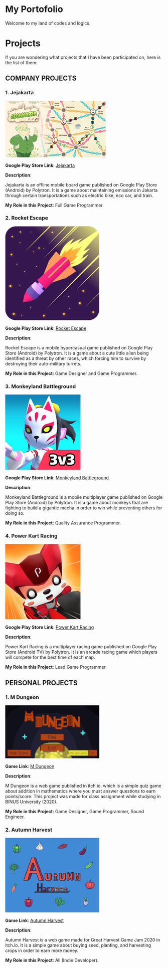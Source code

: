 # My Portofolio
Welcome to my land of codes and logics.

# Projects
If you are wondering what projects that I have been participated on, here is the list of them:
<h2>COMPANY PROJECTS</h2>
<h3>1. Jejakarta</h3>

![Jejakarta Banner](Pictures/AndroidTVBanner_320x180.png)

<b>Google Play Store Link</b>: [Jejakarta](https://play.google.com/store/apps/details?id=com.hit.jejakarta&pcampaignid=web_share)

<b>Description</b>:

Jejakarta is an offline mobile board game published on Google Play Store (Android) by Polytron. It is a game about maintaining emissions in Jakarta through certain transportations such as electric bike, eco car, and train.

<b>My Role in this Project</b>: Full Game Programmer.

<h3>2. Rocket Escape</h3>

![Rocket Escape Icon](Pictures/RocketEscapeIcon.png)

<b>Google Play Store Link</b>: [Rocket Escape](https://play.google.com/store/apps/details?id=com.hit.rocketescape&pcampaignid=web_share)

<b>Description</b>:

Rocket Escape is a mobile hypercasual game published on Google Play Store (Android) by Polytron. It is a game about a cute little alien being identified as a threat by other races, which forcing him to survive by destroying their auto-military turrets.

<b>My Role in this Project</b>: Game Designer and Game Programmer.

<h3>3. Monkeyland Battleground</h3>

![Monkeyland Battleground Icon](Pictures/MonkeylandIcon.png)

<b>Google Play Store Link</b>: [Monkeyland Battleground](https://play.google.com/store/apps/details?id=com.hit.monkeylandbattleground&pcampaignid=web_share)

<b>Description</b>:

Monkeyland Battleground is a mobile multiplayer game published on Google Play Store (Android) by Polytron. It is a game about monkeys that are fighting to build a gigantic mecha in order to win while preventing others for doing so.

<b>My Role in this Project</b>: Quality Assurance Programmer.

<h3>4. Power Kart Racing</h3>

![Power Kart Racing Icon](Pictures/PowerKartIcon.png)

<b>Google Play Store Link</b>: [Power Kart Racing](https://play.google.com/store/apps/details?id=com.hit.powerkartracing&pcampaignid=web_share)

<b>Description</b>:

Power Kart Racing is a multiplayer racing game published on Google Play Store (Android TV) by Polytron. It is an arcade racing game which players will compete for the best time of each map.

<b>My Role in this Project</b>: Lead Game Programmer.



<h2>PERSONAL PROJECTS</h2>

<h3>1. M Dungeon</h3>

![M Dungeon Banner](Pictures/MathDungeon.png)

<b>Game Link</b>: [M Dungeon](https://simpleai.itch.io/mdungeon)

<b>Description</b>:

M Dungeon is a web game published in itch.io, which is a simple quiz game about addition in mathematics where you must answer questions to earn points/score. This project was made for class assignment while studying in BINUS University (2020).

<b>My Role in this Project</b>: Game Designer, Game Programmer, Sound Engineer.

<h3>2. Autumn Harvest</h3>

![Autumn Harvest Picture](Pictures/AutumnHarvest.png)

<b>Game Link</b>: [Autumn Harvest](https://namecdream.itch.io/autumn-harvest)

<b>Description</b>:

Autumn Harvest is a web game made for Great Harvest Game Jam 2020 in itch.io. It is a simple game about buying seed, planting, and harvesting crops in order to earn more money.

<b>My Role in this Project</b>: All (Indie Developer).
